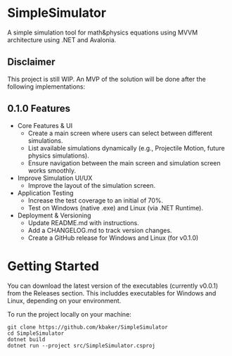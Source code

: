 # SimpleSimulator
A simple simulation tool for math&physics equations using MVVM architecture using .NET and Avalonia. 

## Disclaimer

This project is still WIP. An MVP of the solution will be done after the following implementations: 

## 0.1.0 Features

- Core Features & UI 
    - Create a main screen where users can select between different simulations.
    - List available simulations dynamically (e.g., Projectile Motion, future physics simulations).
    - Ensure navigation between the main screen and simulation screen works smoothly.
- Improve Simulation UI/UX
    - Improve the layout of the simulation screen.
- Application Testing
    - Increase the test coverage to an initial of 70%.
    - Test on Windows (native .exe) and Linux (via .NET Runtime).
- Deployment & Versioning
    - Update README.md with instructions. 
    - Add a CHANGELOG.md to track version changes. 
    - Create a GitHub release for Windows and Linux (for v0.1.0)

# Getting Started

You can download the latest version of the executables (currently v0.0.1) from the Releases section. This includdes executables for Windows and Linux, depending on your environment.

To run the project locally on your machine: 

```
git clone https://github.com/kbaker/SimpleSimulator
cd SimpleSimulator
dotnet build
dotnet run --project src/SimpleSimulator.csproj
```